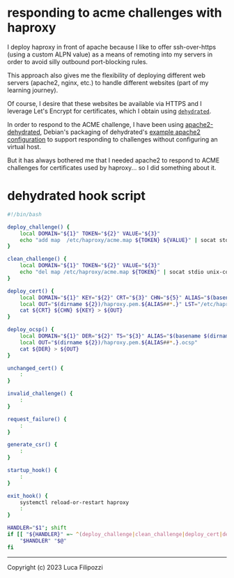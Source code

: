 # responding to acme challenges with haproxy

I deploy haproxy in front of apache because I like to offer ssh-over-https (using a custom ALPN value) as a means of remoting into my servers in order to avoid silly outbound port-blocking rules.

This approach also gives me the flexibility of deploying different web servers (apache2, nginx, etc.) to handle different websites (part of my learning journey).

Of course, I desire that these websites be available via HTTPS and I leverage Let's Encrypt for certificates, which I obtain using [`dehydrated`](https://github.com/dehydrated-io/dehydrated).

In order to respond to the ACME challenge, I have been using [apache2-dehydrated](https://packages.debian.org/bullseye/dehydrated-apache2), Debian's packaging of dehydrated's [example apache2 configuration](https://github.com/dehydrated-io/dehydrated/blob/5c1551e946456f534cf46b6ebabe4353bf0b0530/docs/wellknown.md#apache-example-config) to support responding to challenges without configuring an virtual host.

But it has always bothered me that I needed apache2 to respond to ACME challenges for certificates used by haproxy... so I did something about it.

# dehydrated hook script

```bash
#!/bin/bash

deploy_challenge() {
    local DOMAIN="${1}" TOKEN="${2}" VALUE="${3}"
    echo "add map  /etc/haproxy/acme.map ${TOKEN} ${VALUE}" | socat stdio unix-connect:/run/haproxy/admin.sock
}

clean_challenge() {
    local DOMAIN="${1}" TOKEN="${2}" VALUE="${3}"
    echo "del map /etc/haproxy/acme.map ${TOKEN}" | socat stdio unix-connect:/run/haproxy/admin.sock
}

deploy_cert() {
    local DOMAIN="${1}" KEY="${2}" CRT="${3}" CHN="${5}" ALIAS="$(basename $(dirname ${2}))"
    local OUT="$(dirname ${2})/haproxy.pem.${ALIAS##*.}" LST="/etc/haproxy/cert.lst"
    cat ${CRT} ${CHN} ${KEY} > ${OUT}
}

deploy_ocsp() {
    local DOMAIN="${1}" DER="${2}" TS="${3}" ALIAS="$(basename $(dirname ${2}))"
    local OUT="$(dirname ${2})/haproxy.pem.${ALIAS##*.}.ocsp"
    cat ${DER} > ${OUT}
}

unchanged_cert() {
    :
}

invalid_challenge() {
    :
}

request_failure() {
    :
}

generate_csr() {
    :
}

startup_hook() {
    :
}

exit_hook() {
    systemctl reload-or-restart haproxy
    :
}

HANDLER="$1"; shift
if [[ "${HANDLER}" =~ ^(deploy_challenge|clean_challenge|deploy_cert|deploy_ocsp|unchanged_cert|invalid_challenge|request_failure|generate_csr|startup_hook|exit_hook)$ ]]; then
    "$HANDLER" "$@"
fi
```

---
Copyright (c) 2023 Luca Filipozzi
